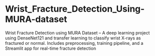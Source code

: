 # Wrist_Fracture_Detection_Using-MURA-dataset
Wrist Fracture Detection using MURA Dataset – A deep learning project using DenseNet121 and transfer learning to classify wrist X-rays as fractured or normal. Includes preprocessing, training pipeline, and a Streamlit app for real-time fracture detection
